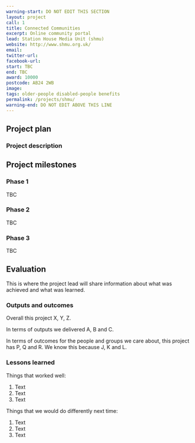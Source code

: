 ```yaml
---
warning-start: DO NOT EDIT THIS SECTION
layout: project
call: 1
title: Connected Communities
excerpt: Online community portal
lead: Station House Media Unit (shmu)
website: http://www.shmu.org.uk/
email: 
twitter-url: 
facebook-url: 
start: TBC
end: TBC
award: 10000
postcode: AB24 2WB
image:
tags: older-people disabled-people benefits 
permalink: /projects/shmu/
warning-end: DO NOT EDIT ABOVE THIS LINE
---
```


## Project plan

### Project description





## Project milestones

### Phase 1

TBC

### Phase 2

TBC

### Phase 3

TBC



## Evaluation

This is where the project lead will share information about what was achieved and what was learned.

### Outputs and outcomes

Overall this project X, Y, Z.

In terms of outputs we delivered A, B and C.

In terms of outcomes for the people and groups we care about, this project has P, Q and R. We know this because J, K and L.

### Lessons learned

Things that worked well:

1. Text
2. Text
3. Text

Things that we would do differently next time:

1. Text
2. Text
3. Text
